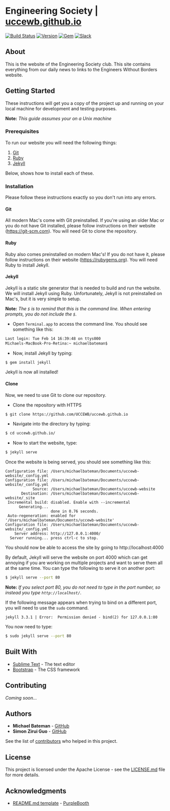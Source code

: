 # Engineering Society | [uccewb.github.io](https://uccewb.github.io)
[![Build Status](https://travis-ci.org/UCCEWB/uccewb.github.io.svg?branch=master)](https://travis-ci.org/UCCEWB/uccewb.github.io) [![Version](https://img.shields.io/github/release/UCCEWB/uccewb.github.io.svg)](https://github.com/UCCEWB/uccewb.github.io/releases/) [![Gem](https://img.shields.io/badge/gem-v3.3.1-orange.svg)](https://github.com/UCCEWB/uccewb.github.io/) [![Slack](https://uccewb-slack.herokuapp.com/badge.svg)](https://uccewb.slack.com) 

## About

This is the website of the Engineering Society club.  This site contains everything from our daily news to links to the Engineers Without Borders website.

## Getting Started

These instructions will get you a copy of the project up and running on your local machine for development and testing purposes.

__Note:__ *This guide assumes your on a Unix machine*

### Prerequisites

To run our website you will need the following things:

1. [Git](https://git-scm.com)
2. [Ruby](https://rubygems.org)
3. [Jekyll](https://jekyllrb.com)

Below, shows how to install each of these.

### Installation

Please follow these instructions exactly so you don't run into any errors.

#### Git

All modern Mac's come with Git preinstalled.  If you're using an older Mac or you do not have Git installed, please follow instructions on their website (https://git-scm.com).  You will need Git to clone the repository.

#### Ruby

Ruby also comes preinstalled on modern Mac's!  If you do not have it, please follow instructions on their website (https://rubygems.org).  You will need Ruby to install Jekyll.

#### Jekyll

Jekyll is a static site generator that is needed to build and run the website.  We will install Jekyll using Ruby.  Unfortunately, Jekyll is not preinstalled on Mac's, but it is very simple to setup.

__Note:__ *The `$` is to remind that this is the command line.  When entering prompts, you do not include the `$`.*

* Open `Terminal.app` to access the command line.  You should see something like this:
```bash
Last login: Tue Feb 14 16:39:48 on ttys000
Michaels-MacBook-Pro-Retina:~ michaelbateman$ 
```
* Now, install Jekyll by typing:
```bash
$ gem install jekyll
```
Jekyll is now all installed!

#### Clone

Now, we need to use Git to clone our repository.

* Clone the repository with HTTPS
```bash
$ git clone https://github.com/UCCEWB/uccewb.github.io
```
* Navigate into the directory by typing:
```bash
$ cd uccewb.github.io/
```
* Now to start the website, type:
```bash
$ jekyll serve
```
Once the website is being served, you should see something like this:
```
Configuration file: /Users/michaelbateman/Documents/uccewb-website/_config.yml
Configuration file: /Users/michaelbateman/Documents/uccewb-website/_config.yml
            Source: /Users/michaelbateman/Documents/uccewb-website
       Destination: /Users/michaelbateman/Documents/uccewb-website/_site
 Incremental build: disabled. Enable with --incremental
      Generating... 
                    done in 0.76 seconds.
 Auto-regeneration: enabled for '/Users/michaelbateman/Documents/uccewb-website'
Configuration file: /Users/michaelbateman/Documents/uccewb-website/_config.yml
    Server address: http://127.0.0.1:4000/
  Server running... press ctrl-c to stop.
```
You should now be able to access the site by going to http://localhost:4000

By default, Jekyll will serve the website on port 4000 which can get annoying if you are working on multiple projects and want to serve them all at the same time.  You can type the following to serve it on another port:
```bash
$ jekyll serve --port 80
```
__Note:__ *If you select port 80, you do not need to type in the port number, so instead you type `http://localhost/`.*

If the following message appears when trying to bind on a different port, you will need to use the `sudo` command.
```
jekyll 3.3.1 | Error:  Permission denied - bind(2) for 127.0.0.1:80
```
You now need to type:
```bash
$ sudo jekyll serve --port 80
```

## Built With

* [Sublime Text](https://www.sublimetext.com) - The text editor
* [Bootstrap](http://getbootstrap.com) - The CSS framework

## Contributing

*Coming soon...*

## Authors

* __Michael Bateman__ - [GitHub](https://github.com/michael-bateman/)
* __Simon Zirui Guo__ - [GitHub](https://github.com/simonguozirui)

See the list of [contributors](https://github.com/UCCEWB/uccewb.github.io/contributors) who helped in this project.

## License

This project is licensed under the Apache License - see the [LICENSE.md](LICENSE.md) file for more details.

## Acknowledgments

* [README.md template](https://gist.github.com/PurpleBooth/109311bb0361f32d87a2) - [PurpleBooth](https://github.com/PurpleBooth)
